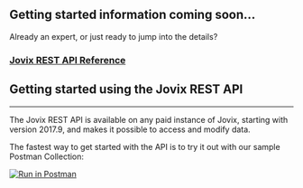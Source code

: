 ## Getting started information coming soon...

Already an expert, or just ready to jump into the details?
### [Jovix REST API Reference](public/index.html)

## Getting started using the Jovix REST API
---
The Jovix REST API is available on any paid instance of Jovix, starting with version 2017.9, and makes it possible to access and modify data. 

The fastest way to get started with the API is to try it out with our sample Postman Collection:

[![Run in Postman](https://run.pstmn.io/button.svg)](https://app.getpostman.com/run-collection/2eec01d5777eda9bccfd)

